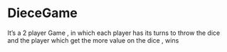 # DieceGame
It’s a 2 player Game , in which each player has its turns to throw the dice and the player which get the more value on the dice , wins
